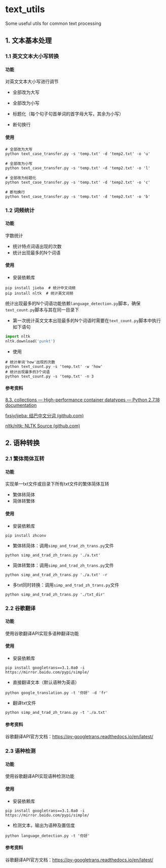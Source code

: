 # text_utils
Some useful utils for common text processing

## 1. 文本基本处理

### 1.1 英文文本大小写转换

#### 功能

对英文文本大小写进行调节

- 全部改为大写

- 全部改为小写

- 标题化（每个句子句首单词的首字母大写，其余为小写）

- 断句换行

#### 使用

```shell
# 全部改为大写
python text_case_transfer.py -s 'temp.txt' -d 'temp2.txt' -o 'u'

# 全部改为小写
python text_case_transfer.py -s 'temp.txt' -d 'temp2.txt' -o 'l'

# 全部改为标题化
python text_case_transfer.py -s 'temp.txt' -d 'temp2.txt' -o 'c'

# 断句换行
python text_case_transfer.py -s 'temp.txt' -d 'temp2.txt' -o 'b'
```

### 1.2 词频统计

#### 功能

字数统计

- 统计特点词语出现的次数
- 统计出现最多的N个词语

#### 使用

- 安装依赖库

```shell
pip install jieba  # 统计中文词频
pip install nltk  # 统计英文词频
```

统计出现最多的N个词语功能依赖`language_detection.py`脚本，确保`text_count.py`脚本与其在同一目录下

- 第一次统计英文文本出现最多的N个词语时需要在`text_count.py`脚本中执行如下语句

```python
import nltk
nltk.download('punkt')
```

- 使用

```shell
# 统计单词'how'出现的次数
python text_count.py -s 'temp.txt' -w 'how'
# 统计出现最多的3个词语
python text_count.py -s 'temp.txt' -n 3
```

#### 参考资料

[8.3. collections — High-performance container datatypes — Python 2.7.18 documentation](https://docs.python.org/2/library/collections.html#counter-objects)

[fxsjy/jieba: 结巴中文分词 (github.com)](https://github.com/fxsjy/jieba)

[nltk/nltk: NLTK Source (github.com)](https://github.com/nltk/nltk)





## 2. 语种转换

### 2.1 繁体简体互转

#### 功能

实现单一txt文件或目录下所有txt文件的繁体简体互转

- 繁体转简体
- 简体转繁体

#### 使用

- 安装依赖库

```shell
pip install zhconv
```

- 繁体转简体：调用`simp_and_trad_zh_trans.py`文件

```shell
python simp_and_trad_zh_trans.py './a.txt'
```

- 简体转繁体：调用`simp_and_trad_zh_trans.py`文件

```shell
python simp_and_trad_zh_trans.py './a.txt' -r
```

- 多txt同时转换：调用`simp_and_trad_zh_trans.py`文件

```
python simp_and_trad_zh_trans.py './txt_dir'
```



### 2.2 谷歌翻译

#### 功能

使用谷歌翻译API实现多语种翻译功能

#### 使用

- 安装依赖库

```shell
pip install googletrans==3.1.0a0 -i https://mirror.baidu.com/pypi/simple/
```

- 直接翻译文本（默认语种为英语）

```shell
python google_translation.py -t '你好' -d 'fr'
```

- 翻译txt文件

```shell
python simp_and_trad_zh_trans.py -t './a.txt'
```

#### 参考资料

谷歌翻译API官方文档：https://py-googletrans.readthedocs.io/en/latest/



### 2.3 语种检测

#### 功能

使用谷歌翻译API实现语种检测功能

#### 使用

- 安装依赖库

```shell
pip install googletrans==3.1.0a0 -i https://mirror.baidu.com/pypi/simple/
```

- 检测文本，输出为语种及置信度

```shell
python language_detection.py -t '你好'
```

#### 参考资料

谷歌翻译API官方文档：https://py-googletrans.readthedocs.io/en/latest/
